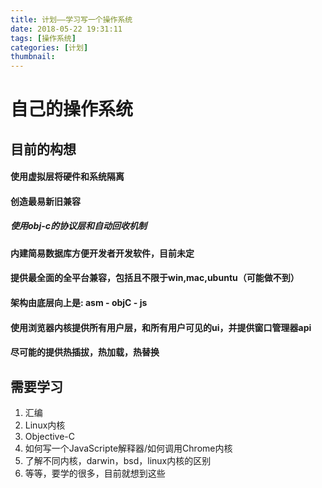 ```yaml
---
title: 计划——学习写一个操作系统
date: 2018-05-22 19:31:11
tags: [操作系统]
categories: [计划]
thumbnail: 
---
```


# 自己的操作系统

## 目前的构想

#### 使用虚拟层将硬件和系统隔离

#### 创造最易新旧兼容

##### 使用obj-c的协议层和自动回收机制

#### 内建简易数据库方便开发者开发软件，目前未定

#### 提供最全面的全平台兼容，包括且不限于win,mac,ubuntu（可能做不到）

#### 架构由底层向上是: asm - objC  - js

#### 使用浏览器内核提供所有用户层，和所有用户可见的ui，并提供窗口管理器api

#### 尽可能的提供热插拔，热加载，热替换

## 需要学习

1. 汇编
2. Linux内核
3. Objective-C
4. 如何写一个JavaScripte解释器/如何调用Chrome内核
5. 了解不同内核，darwin，bsd，linux内核的区别
6. 等等，要学的很多，目前就想到这些